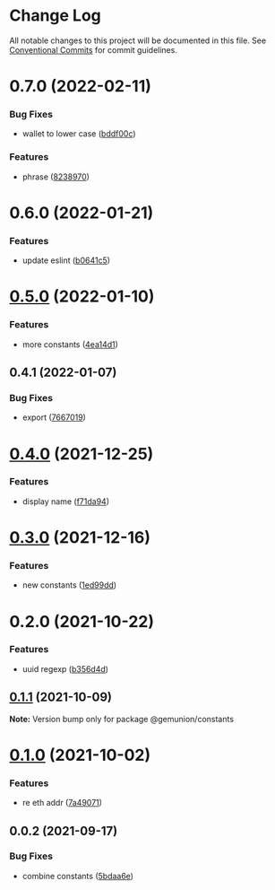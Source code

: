 # Change Log

All notable changes to this project will be documented in this file.
See [Conventional Commits](https://conventionalcommits.org) for commit guidelines.

# 0.7.0 (2022-02-11)


### Bug Fixes

* wallet to lower case ([bddf00c](https://github.com/gemunion/common-packages/commit/bddf00cd6a247f1f85385e9ea5b4c7d50ea1df30))


### Features

* phrase ([8238970](https://github.com/gemunion/common-packages/commit/8238970b884f644ccb1e533fb097ccb90b600a6e))





# 0.6.0 (2022-01-21)


### Features

* update eslint ([b0641c5](https://github.com/gemunion/common-packages/commit/b0641c56905cea9c017b32b1d0ddc3672822b268))





# [0.5.0](https://github.com/gemunion/common-packages/compare/@gemunion/constants@0.4.1...@gemunion/constants@0.5.0) (2022-01-10)


### Features

* more constants ([4ea14d1](https://github.com/gemunion/common-packages/commit/4ea14d14ebae5b57c1856898df4780af649effcc))





## 0.4.1 (2022-01-07)


### Bug Fixes

* export ([7667019](https://github.com/gemunion/common-packages/commit/7667019b984a5f21bb8eef4aadd1d99deac18e0b))





# [0.4.0](https://github.com/gemunion/common-packages/compare/@gemunion/constants@0.3.0...@gemunion/constants@0.4.0) (2021-12-25)


### Features

* display name ([f71da94](https://github.com/gemunion/common-packages/commit/f71da9444a38c219dc538e7e6ac9e9c3a48f7fed))





# [0.3.0](https://github.com/gemunion/common-packages/compare/@gemunion/constants@0.2.0...@gemunion/constants@0.3.0) (2021-12-16)


### Features

* new constants ([1ed99dd](https://github.com/gemunion/common-packages/commit/1ed99dd3798db90d9950bde046d1d304ac208d2a))





# 0.2.0 (2021-10-22)


### Features

* uuid regexp ([b356d4d](https://github.com/gemunion/common-packages/commit/b356d4d438f89091c2823bcc366ab166f88b24da))





## [0.1.1](https://github.com/gemunion/common-packages/compare/@gemunion/constants@0.1.0...@gemunion/constants@0.1.1) (2021-10-09)

**Note:** Version bump only for package @gemunion/constants





# [0.1.0](https://github.com/gemunion/common-packages/compare/@gemunion/constants@0.0.2...@gemunion/constants@0.1.0) (2021-10-02)


### Features

* re eth addr ([7a49071](https://github.com/gemunion/common-packages/commit/7a49071330b8f4051e5f78f2992ac52a87f8d33c))





## 0.0.2 (2021-09-17)


### Bug Fixes

* combine constants ([5bdaa6e](https://github.com/gemunion/common-packages/commit/5bdaa6e7d3f67e247ddb071a2f56fc742974c0f6))
